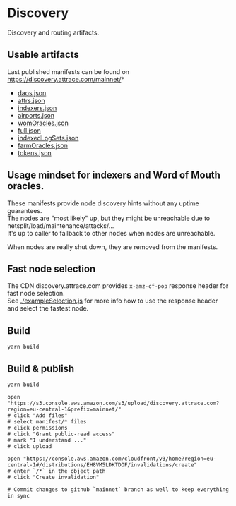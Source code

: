 # Discovery

Discovery and routing artifacts.

## Usable artifacts

Last published manifests can be found on https://discovery.attrace.com/mainnet/*

-  [daos.json](https://discovery.attrace.com/mainnet/daos.json)
-  [attrs.json](https://discovery.attrace.com/mainnet/attrs.json)
-  [indexers.json](https://discovery.attrace.com/mainnet/indexers.json)
-  [airports.json](https://discovery.attrace.com/mainnet/airports.json)
-  [womOracles.json](https://discovery.attrace.com/mainnet/womOracles.json)
-  [full.json](https://discovery.attrace.com/mainnet/full.json)
-  [indexedLogSets.json](https://discovery.attrace.com/mainnet/indexedLogSets.json)
-  [farmOracles.json](https://discovery.attrace.com/mainnet/farmOracles.json)
-  [tokens.json](https://discovery.attrace.com/mainnet/tokens.json)

## Usage mindset for indexers and Word of Mouth oracles.

These manifests provide node discovery hints without any uptime guarantees.   
The nodes are "most likely" up, but they might be unreachable due to netsplit/load/maintenance/attacks/...   
It's up to caller to fallback to other nodes when nodes are unreachable.

When nodes are really shut down, they are removed from the manifests.

## Fast node selection
The CDN discovery.attrace.com provides `x-amz-cf-pop` response header for fast node selection.   
See [./exampleSelection.js](./exampleSelection.js) for more info how to use the response header and select the fastest node.

## Build

```
yarn build
```

## Build & publish

```
yarn build

open "https://s3.console.aws.amazon.com/s3/upload/discovery.attrace.com?region=eu-central-1&prefix=mainnet/"
# click "Add files"
# select manifest/* files
# click permissions
# click "Grant public-read access"
# mark "I understand ..."
# click upload

open "https://console.aws.amazon.com/cloudfront/v3/home?region=eu-central-1#/distributions/EH8VM5LDKTDOF/invalidations/create"
# enter `/*` in the object path
# click "Create invalidation"

# Commit changes to github `mainnet` branch as well to keep everything in sync
```

